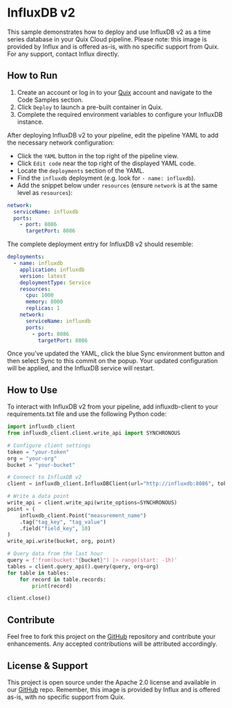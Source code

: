 # InfluxDB v2

This sample demonstrates how to deploy and use InfluxDB v2 as a time series database in your Quix Cloud pipeline. Please note: this image is provided by Influx and is offered as-is, with no specific support from Quix. For any support, contact Influx directly.

## How to Run

1. Create an account or log in to your [Quix](https://portal.platform.quix.io/signup?xlink=github) account and navigate to the Code Samples section.
2. Click `Deploy` to launch a pre-built container in Quix.
3. Complete the required environment variables to configure your InfluxDB instance.

After deploying InfluxDB v2 to your pipeline, edit the pipeline YAML to add the necessary network configuration:

- Click the `YAML` button in the top right of the pipeline view.
- Click `Edit code` near the top right of the displayed YAML code.
- Locate the `deployments` section of the YAML.
- Find the `influxdb` deployment (e.g. look for `- name: influxdb`).
- Add the snippet below under `resources` (ensure `network` is at the same level as `resources`):

```yaml
network:
  serviceName: influxdb
  ports:
    - port: 8086
      targetPort: 8086
```
The complete deployment entry for InfluxDB v2 should resemble:
```yaml
deployments:
  - name: influxdb
    application: influxdb
    version: latest
    deploymentType: Service
    resources:
      cpu: 1000
      memory: 8000
      replicas: 1
    network:
      serviceName: influxdb
      ports:
        - port: 8086
          targetPort: 8086
```

Once you’ve updated the YAML, click the blue Sync environment button and then select Sync to this commit on the popup. Your updated configuration will be applied, and the InfluxDB service will restart.

## How to Use
To interact with InfluxDB v2 from your pipeline, add influxdb-client to your requirements.txt file and use the following Python code:

```python
import influxdb_client
from influxdb_client.client.write_api import SYNCHRONOUS

# Configure client settings
token = "your-token"
org = "your-org"
bucket = "your-bucket"

# Connect to InfluxDB v2
client = influxdb_client.InfluxDBClient(url="http://influxdb:8086", token=token, org=org)

# Write a data point
write_api = client.write_api(write_options=SYNCHRONOUS)
point = (
    influxdb_client.Point("measurement_name")
    .tag("tag_key", "tag_value")
    .field("field_key", 10)
)
write_api.write(bucket, org, point)

# Query data from the last hour
query = f'from(bucket:"{bucket}") |> range(start: -1h)'
tables = client.query_api().query(query, org=org)
for table in tables:
    for record in table.records:
        print(record)

client.close()
```

## Contribute

Feel free to fork this project on the [GitHub](https://github.com/quixio/quix-samples) repository and contribute your enhancements. Any accepted contributions will be attributed accordingly.

## License & Support

This project is open source under the Apache 2.0 license and available in our [GitHub](https://github.com/quixio/quix-samples) repo. Remember, this image is provided by Influx and is offered as-is, with no specific support from Quix.